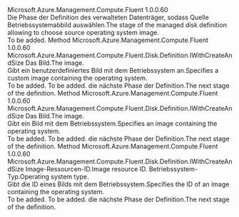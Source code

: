<Type Name="IWithOSDiskFromImage" FullName="Microsoft.Azure.Management.Compute.Fluent.Disk.Definition.IWithOSDiskFromImage">
  <TypeSignature Language="C#" Value="public interface IWithOSDiskFromImage" />
  <TypeSignature Language="ILAsm" Value=".class public interface auto ansi abstract IWithOSDiskFromImage" />
  <TypeSignature Language="DocId" Value="T:Microsoft.Azure.Management.Compute.Fluent.Disk.Definition.IWithOSDiskFromImage" />
  <TypeSignature Language="VB.NET" Value="Public Interface IWithOSDiskFromImage" />
  <TypeSignature Language="F#" Value="type IWithOSDiskFromImage = interface" />
  <AssemblyInfo>
    <AssemblyName>Microsoft.Azure.Management.Compute.Fluent</AssemblyName>
    <AssemblyVersion>1.0.0.60</AssemblyVersion>
  </AssemblyInfo>
  <Interfaces />
  <Docs>
    <summary>
            <span data-ttu-id="f5544-101">Die Phase der Definition des verwalteten Datenträger, sodass Quelle Betriebssystemabbild auswählen.</span><span class="sxs-lookup"><span data-stu-id="f5544-101">The stage of the managed disk definition allowing to choose source operating system image.</span></span>
            </summary>
    <remarks>To be added.</remarks>
  </Docs>
  <Members>
    <Member MemberName="FromImage">
      <MemberSignature Language="C#" Value="public Microsoft.Azure.Management.Compute.Fluent.Disk.Definition.IWithCreateAndSize FromImage (Microsoft.Azure.Management.Compute.Fluent.IVirtualMachineCustomImage image);" />
      <MemberSignature Language="ILAsm" Value=".method public hidebysig newslot virtual instance class Microsoft.Azure.Management.Compute.Fluent.Disk.Definition.IWithCreateAndSize FromImage(class Microsoft.Azure.Management.Compute.Fluent.IVirtualMachineCustomImage image) cil managed" />
      <MemberSignature Language="DocId" Value="M:Microsoft.Azure.Management.Compute.Fluent.Disk.Definition.IWithOSDiskFromImage.FromImage(Microsoft.Azure.Management.Compute.Fluent.IVirtualMachineCustomImage)" />
      <MemberSignature Language="VB.NET" Value="Public Function FromImage (image As IVirtualMachineCustomImage) As IWithCreateAndSize" />
      <MemberSignature Language="F#" Value="abstract member FromImage : Microsoft.Azure.Management.Compute.Fluent.IVirtualMachineCustomImage -&gt; Microsoft.Azure.Management.Compute.Fluent.Disk.Definition.IWithCreateAndSize" Usage="iWithOSDiskFromImage.FromImage image" />
      <MemberType>Method</MemberType>
      <AssemblyInfo>
        <AssemblyName>Microsoft.Azure.Management.Compute.Fluent</AssemblyName>
        <AssemblyVersion>1.0.0.60</AssemblyVersion>
      </AssemblyInfo>
      <ReturnValue>
        <ReturnType>Microsoft.Azure.Management.Compute.Fluent.Disk.Definition.IWithCreateAndSize</ReturnType>
      </ReturnValue>
      <Parameters>
        <Parameter Name="image" Type="Microsoft.Azure.Management.Compute.Fluent.IVirtualMachineCustomImage" />
      </Parameters>
      <Docs>
        <param name="image"><span data-ttu-id="f5544-102">Das Bild.</span><span class="sxs-lookup"><span data-stu-id="f5544-102">The image.</span></span></param>
        <summary>
            <span data-ttu-id="f5544-103">Gibt ein benutzerdefiniertes Bild mit dem Betriebssystem an.</span><span class="sxs-lookup"><span data-stu-id="f5544-103">Specifies a custom image containing the operating system.</span></span>
            </summary>
        <returns>To be added.</returns>
        <remarks>To be added.</remarks>
        <return><span data-ttu-id="f5544-104">die nächste Phase der Definition.</span><span class="sxs-lookup"><span data-stu-id="f5544-104">The next stage of the definition.</span></span></return>
      </Docs>
    </Member>
    <Member MemberName="FromImage">
      <MemberSignature Language="C#" Value="public Microsoft.Azure.Management.Compute.Fluent.Disk.Definition.IWithCreateAndSize FromImage (Microsoft.Azure.Management.Compute.Fluent.IVirtualMachineImage image);" />
      <MemberSignature Language="ILAsm" Value=".method public hidebysig newslot virtual instance class Microsoft.Azure.Management.Compute.Fluent.Disk.Definition.IWithCreateAndSize FromImage(class Microsoft.Azure.Management.Compute.Fluent.IVirtualMachineImage image) cil managed" />
      <MemberSignature Language="DocId" Value="M:Microsoft.Azure.Management.Compute.Fluent.Disk.Definition.IWithOSDiskFromImage.FromImage(Microsoft.Azure.Management.Compute.Fluent.IVirtualMachineImage)" />
      <MemberSignature Language="VB.NET" Value="Public Function FromImage (image As IVirtualMachineImage) As IWithCreateAndSize" />
      <MemberSignature Language="F#" Value="abstract member FromImage : Microsoft.Azure.Management.Compute.Fluent.IVirtualMachineImage -&gt; Microsoft.Azure.Management.Compute.Fluent.Disk.Definition.IWithCreateAndSize" Usage="iWithOSDiskFromImage.FromImage image" />
      <MemberType>Method</MemberType>
      <AssemblyInfo>
        <AssemblyName>Microsoft.Azure.Management.Compute.Fluent</AssemblyName>
        <AssemblyVersion>1.0.0.60</AssemblyVersion>
      </AssemblyInfo>
      <ReturnValue>
        <ReturnType>Microsoft.Azure.Management.Compute.Fluent.Disk.Definition.IWithCreateAndSize</ReturnType>
      </ReturnValue>
      <Parameters>
        <Parameter Name="image" Type="Microsoft.Azure.Management.Compute.Fluent.IVirtualMachineImage" />
      </Parameters>
      <Docs>
        <param name="image"><span data-ttu-id="f5544-105">Das Bild.</span><span class="sxs-lookup"><span data-stu-id="f5544-105">The image.</span></span></param>
        <summary>
            <span data-ttu-id="f5544-106">Gibt ein Bild mit dem Betriebssystem.</span><span class="sxs-lookup"><span data-stu-id="f5544-106">Specifies an image containing the operating system.</span></span>
            </summary>
        <returns>To be added.</returns>
        <remarks>To be added.</remarks>
        <return><span data-ttu-id="f5544-107">die nächste Phase der Definition.</span><span class="sxs-lookup"><span data-stu-id="f5544-107">The next stage of the definition.</span></span></return>
      </Docs>
    </Member>
    <Member MemberName="FromImage">
      <MemberSignature Language="C#" Value="public Microsoft.Azure.Management.Compute.Fluent.Disk.Definition.IWithCreateAndSize FromImage (string imageId, Microsoft.Azure.Management.Compute.Fluent.Models.OperatingSystemTypes osType);" />
      <MemberSignature Language="ILAsm" Value=".method public hidebysig newslot virtual instance class Microsoft.Azure.Management.Compute.Fluent.Disk.Definition.IWithCreateAndSize FromImage(string imageId, valuetype Microsoft.Azure.Management.Compute.Fluent.Models.OperatingSystemTypes osType) cil managed" />
      <MemberSignature Language="DocId" Value="M:Microsoft.Azure.Management.Compute.Fluent.Disk.Definition.IWithOSDiskFromImage.FromImage(System.String,Microsoft.Azure.Management.Compute.Fluent.Models.OperatingSystemTypes)" />
      <MemberSignature Language="VB.NET" Value="Public Function FromImage (imageId As String, osType As OperatingSystemTypes) As IWithCreateAndSize" />
      <MemberSignature Language="F#" Value="abstract member FromImage : string * Microsoft.Azure.Management.Compute.Fluent.Models.OperatingSystemTypes -&gt; Microsoft.Azure.Management.Compute.Fluent.Disk.Definition.IWithCreateAndSize" Usage="iWithOSDiskFromImage.FromImage (imageId, osType)" />
      <MemberType>Method</MemberType>
      <AssemblyInfo>
        <AssemblyName>Microsoft.Azure.Management.Compute.Fluent</AssemblyName>
        <AssemblyVersion>1.0.0.60</AssemblyVersion>
      </AssemblyInfo>
      <ReturnValue>
        <ReturnType>Microsoft.Azure.Management.Compute.Fluent.Disk.Definition.IWithCreateAndSize</ReturnType>
      </ReturnValue>
      <Parameters>
        <Parameter Name="imageId" Type="System.String" />
        <Parameter Name="osType" Type="Microsoft.Azure.Management.Compute.Fluent.Models.OperatingSystemTypes" />
      </Parameters>
      <Docs>
        <param name="imageId"><span data-ttu-id="f5544-108">Image-Ressourcen-ID.</span><span class="sxs-lookup"><span data-stu-id="f5544-108">Image resource ID.</span></span></param>
        <param name="osType"><span data-ttu-id="f5544-109">Betriebssystem-Typ.</span><span class="sxs-lookup"><span data-stu-id="f5544-109">Operating system type.</span></span></param>
        <summary>
            <span data-ttu-id="f5544-110">Gibt die ID eines Bilds mit dem Betriebssystem.</span><span class="sxs-lookup"><span data-stu-id="f5544-110">Specifies the ID of an image containing the operating system.</span></span>
            </summary>
        <returns>To be added.</returns>
        <remarks>To be added.</remarks>
        <return><span data-ttu-id="f5544-111">die nächste Phase der Definition.</span><span class="sxs-lookup"><span data-stu-id="f5544-111">The next stage of the definition.</span></span></return>
      </Docs>
    </Member>
  </Members>
</Type>